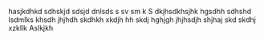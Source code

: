 hasjkdhkd sdhskjd
sdsjd dnlsds s
 sv sm k
S
dkjhsdkhsjhk hgsdhh sdhshd
lsdmlks
khsdh
jhjhdh
skdhkh
xkdjh
hh
skdj
hghjgh
jhjhsdjh
shjhaj
skd
skdhj
xzkllk
Aslkjkh
